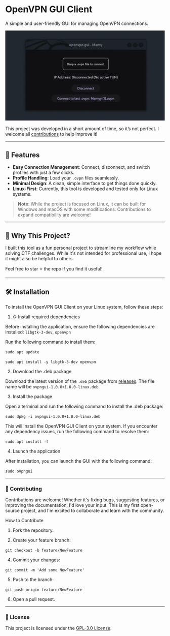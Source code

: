 # OpenVPN GUI Client

A simple and user-friendly GUI for managing OpenVPN connections.

![gif](assets/dem.gif)

This project was developed in a short amount of time, so it’s not perfect. I welcome all [contributions](#-Contributing) to help improve it!

---

## 🚀 Features

- **Easy Connection Management**: Connect, disconnect, and switch profiles with just a few clicks.
- **Profile Handling**: Load your `.ovpn` files seamlessly.
- **Minimal Design**: A clean, simple interface to get things done quickly.
- **Linux-First**: Currently, this tool is developed and tested only for Linux systems.  

> **Note**: While the project is focused on Linux, it can be built for Windows and macOS with some modifications. Contributions to expand compatibility are welcome!

---

## 🌟 Why This Project?

I built this tool as a fun personal project to streamline my workflow while solving CTF challenges. While it's not intended for professional use, I hope it might also be helpful to others.


Feel free to star ⭐ the repo if you find it useful!

---


## 🛠️ Installation

To install the OpenVPN GUI Client on your Linux system, follow these steps:


1. ⚙️ Install required dependencies 

Before installing the application, ensure the following dependencies are installed:
`libgtk-3-dev`, `openvpn`

Run the following command to install them:

`sudo apt update`

`sudo apt install -y libgtk-3-dev openvpn`


2. Download the .deb package

Download the latest version of the `.deb` package from [releases](https://github.com/2mdtln/OVPN-GUI/releases). The file name will be `ovpngui-1.0.0+1.0.0-linux.deb`.

3. Install the package

Open a terminal and run the following command to install the .deb package:

`sudo dpkg -i ovpngui-1.0.0+1.0.0-linux.deb`

This will install the OpenVPN GUI Client on your system.
If you encounter any dependency issues, run the following command to resolve them:

`sudo apt install -f`

4. Launch the application

After installation, you can launch the GUI with the following command:

`sudo ovpngui`

---

### 🤝 Contributing

Contributions are welcome!
Whether it's fixing bugs, suggesting features, or improving the documentation, I'd love your input. This is my first open-source project, and I'm excited to collaborate and learn with the community.

How to Contribute

1. Fork the repository.

2. Create your feature branch:

`git checkout -b feature/NewFeature`

4. Commit your changes:

`git commit -m 'Add some NewFeature'`

5. Push to the branch:

`git push origin feature/NewFeature`

6. Open a pull request.

---

### 📜 License
This project is licensed under the [GPL-3.0 License](LICENSE).
